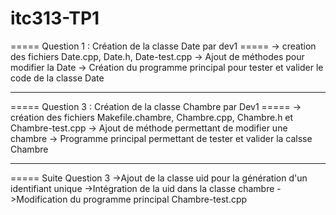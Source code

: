 # itc313-TP1
===== Question 1 : Création de la classe Date par dev1 =====
   -> creation des fichiers Date.cpp, Date.h, Date-test.cpp
   -> Ajout de méthodes pour modifier la Date
   -> Création du programme principal pour tester et valider le code de la classe Date
_____________________________________________________________________________________________

===== Question 3 : Création de la classe Chambre par Dev1 =====
   -> création des fichiers Makefile.chambre, Chambre.cpp, Chambre.h et Chambre-test.cpp
   -> Ajout de méthode permettant de modifier une chambre
   -> Programme principal permettant de tester et valider la calsse Chambre
_____________________________________________________________________________________________
===== Suite Question 3
   ->Ajout de la classe uid pour la génération d'un identifiant unique
   ->Intégration de la uid dans la classe chambre
   ->Modification du programme principal Chambre-test.cpp 